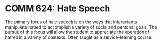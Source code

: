 # COMM 624: Hate Speech

The primary focus of hate speech is on the ways that interactants manipulate hatred to accomplish a variety of social and personal goals. The pursuit of this focus will allow the student to appreciate the operation of hatred in a variety of contexts. Often taught as a service-learning course.